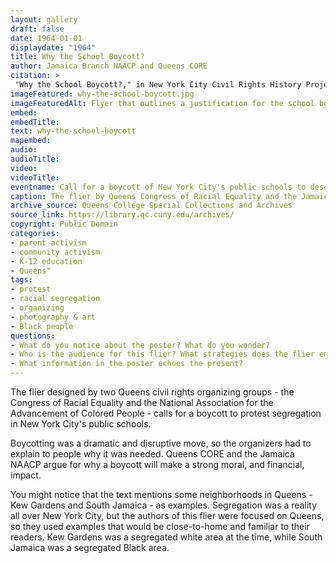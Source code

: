 ```yaml
--- 
layout: gallery
draft: false
date: 1964-01-01
displaydate: "1964"
title: Why the School Boycott?
author: Jamaica Branch NAACP and Queens CORE
citation: >
 "Why the School Boycott?," in New York City Civil Rights History Project, Accessed: [Month Day, Year], https://nyccivilrightshistory.org/topics/boycotting-ny-schools/1964-boycotts/why-the-school-boycott.
imageFeatured: why-the-school-boycott.jpg
imageFeaturedAlt: Flyer that outlines a justification for the school boycott
embed: 
embedTitle: 
text: why-the-school-boycott
mapembed: 
audio: 
audioTitle: 
video: 
videoTitle: 
eventname: Call for a boycott of New York City's public schools to desegregate.
caption: The flier by Queens Congress of Racial Equality and the Jamaica branch of the National Association for the Advancement of Colored People (or NAACP) calls for a boycott of New York City's public schools. 
archive_source: Queens College Special Collections and Archives
source_link: https://library.qc.cuny.edu/archives/
copyright: Public Domain
categories: 
- parent activism
- community activism
- K-12 education
- Queens"
tags:
- protest
- racial segregation
- organizing
- photography & art
- Black people
questions:
- What do you notice about the poster? What do you wonder?
- Who is the audience for this flier? What strategies does the flier employ to encourage that audience to join the boycott? 
- What information in the poster echoes the present?
--- 
```


The flier designed by two Queens civil rights organizing groups - the Congress of Racial Equality and the National Association for the Advancement of Colored People -  calls for a boycott to protest segregation in New York City's public schools.

Boycotting was a dramatic and disruptive move, so the organizers had to explain to people why it was needed. Queens CORE and the Jamaica NAACP argue for why a boycott will make a strong moral, and financial, impact.

You might notice that the text mentions some neighborhoods in Queens - Kew Gardens and South Jamaica - as examples. Segregation was a reality all over New York City, but the authors of this flier were focused on Queens, so they used examples that would be close-to-home and familiar to their readers. Kew Gardens was a segregated white area at the time, while South Jamaica was a segregated Black area.
